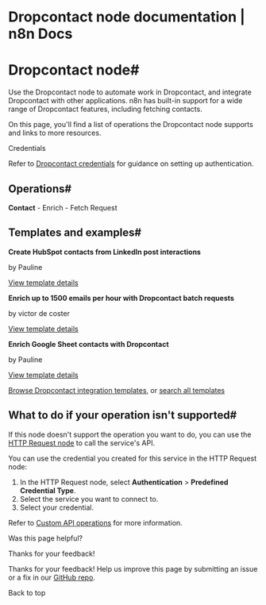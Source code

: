 # Dropcontact node documentation | n8n Docs

[ ](https://github.com/n8n-io/n8n-docs/edit/main/docs/integrations/builtin/app-nodes/n8n-nodes-base.dropcontact.md "Edit this page")

# Dropcontact node#

Use the Dropcontact node to automate work in Dropcontact, and integrate Dropcontact with other applications. n8n has built-in support for a wide range of Dropcontact features, including fetching contacts. 

On this page, you'll find a list of operations the Dropcontact node supports and links to more resources.

Credentials

Refer to [Dropcontact credentials](../../credentials/dropcontact/) for guidance on setting up authentication. 

## Operations#

**Contact** \- Enrich \- Fetch Request

## Templates and examples#

**Create HubSpot contacts from LinkedIn post interactions**

by Pauline

[View template details](https://n8n.io/workflows/1323-create-hubspot-contacts-from-linkedin-post-interactions/)

**Enrich up to 1500 emails per hour with Dropcontact batch requests**

by victor de coster

[View template details](https://n8n.io/workflows/2272-enrich-up-to-1500-emails-per-hour-with-dropcontact-batch-requests/)

**Enrich Google Sheet contacts with Dropcontact**

by Pauline

[View template details](https://n8n.io/workflows/1304-enrich-google-sheet-contacts-with-dropcontact/)

[Browse Dropcontact integration templates](https://n8n.io/integrations/dropcontact/), or [search all templates](https://n8n.io/workflows/)

## What to do if your operation isn't supported#

If this node doesn't support the operation you want to do, you can use the [HTTP Request node](../../core-nodes/n8n-nodes-base.httprequest/) to call the service's API.

You can use the credential you created for this service in the HTTP Request node: 

  1. In the HTTP Request node, select **Authentication** > **Predefined Credential Type**.
  2. Select the service you want to connect to.
  3. Select your credential.

Refer to [Custom API operations](../../../custom-operations/) for more information.

Was this page helpful? 

Thanks for your feedback! 

Thanks for your feedback! Help us improve this page by submitting an issue or a fix in our [GitHub repo](https://github.com/n8n-io/n8n-docs). 

Back to top